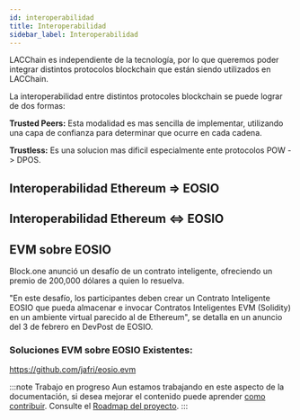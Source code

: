 ```yaml
---
id: interoperabilidad
title: Interoperabilidad
sidebar_label: Interoperabilidad
---
```


LACChain es independiente de la tecnología, por lo que queremos poder integrar distintos protocolos blockchain que están siendo utilizados en LACChain.

La interoperabilidad entre distintos protocoles blockchain se puede lograr de dos formas:

 **Trusted Peers:** Esta modalidad es mas sencilla de implementar, utilizando una capa de confianza para determinar que ocurre en cada cadena. 
 
 **Trustless:** Es una solucion mas dificil especialmente ente protocolos  POW -> DPOS. 

## Interoperabilidad Ethereum => EOSIO  

## Interoperabilidad  Ethereum ⇔ EOSIO 

## EVM sobre EOSIO

Block.one anunció un desafío de un contrato inteligente, ofreciendo un premio de 200,000 dólares a quien lo resuelva.

"En este desafío, los participantes deben crear un Contrato Inteligente EOSIO que pueda almacenar e invocar Contratos Inteligentes EVM (Solidity) en un ambiente virtual parecido al de Ethereum", se detalla en un anuncio del 3 de febrero en DevPost de EOSIO.

### Soluciones EVM sobre EOSIO Existentes:

https://github.com/jafri/eosio.evm

:::note Trabajo en progreso
Aun estamos trabajando en este aspecto de la documentación, si desea mejorar el contenido puede aprender [como contribuir](../guias/contribuir). Consulte el [Roadmap del proyecto](./roadmap).
:::